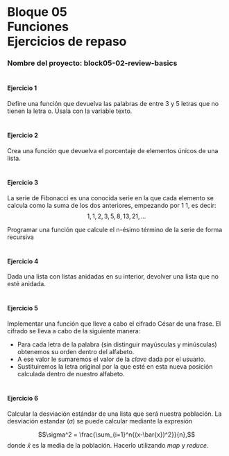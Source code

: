# **Bloque 05 <br> Funciones <br> Ejercicios de repaso**

### **Nombre del proyecto:** block05-02-review-basics

#

#### **Ejercicio 1**

Define una función que devuelva las palabras de entre 3 y 5 letras que no tienen la letra o. Úsala con la variable texto.

#

#### **Ejercicio 2**

Crea una función que devuelva el porcentaje de elementos únicos de una lista.

#

#### **Ejercicio 3**

La serie de Fibonacci es una conocida serie en la que cada elemento se calcula como la suma de los dos anteriores, empezando por 1 1, es decir:
$$1, 1, 2, 3, 5, 8, 13, 21, ...$$

Programar una función que calcule el n-ésimo término de la serie de forma recursiva

#

#### **Ejercicio 4**

Dada una lista con listas anidadas en su interior, devolver una lista que no esté anidada.

#

#### **Ejercicio 5**

Implementar una función que lleve a cabo el cifrado César de una frase. El cifrado se lleva a cabo de la siguiente manera:

+ Para cada letra de la palabra (sin distinguir mayúsculas y minúsculas) obtenemos su orden dentro del alfabeto.
+ A ese valor le sumaremos el valor de la *clave* dada por el usuario.
+ Sustituiremos la letra original por la que esté en esta nueva posición calculada dentro de nuestro alfabeto.

#

#### **Ejercicio 6**

Calcular la desviación estándar de una lista que será nuestra población. La desviación estandar ($\sigma$) se puede calcular mediante la expresión

$$\sigma^2 = \frac{\sum_{i=1}^n{(x-\bar{x})^2}}{n},$$
donde $\bar{x}$ es la media de la población. Hacerlo utilizando *map* y *reduce*.